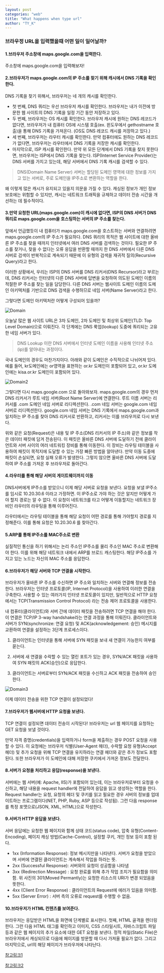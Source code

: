 ```yaml
---
layout: post
categories: "web"
title: "What happens when type url"
author: "TY_K"
---
```


### 브라우정 URL을 입력했을때 어떤 일이 일어날까?

#### 1.브라우저 주소창에 maps.google.com을 입력한다.

주소창에 maps.google.com을 입력해보자!

#### 2.브라우저가 maps.google.com의 IP 주소를 찾기 위해 캐시에서 DNS 기록을 확인한다.

DNS 기록을 찾기 위해서, 브라우저는 네 개의 캐시를 확인한다.

* 첫 번째, DNS 쿼리는 우선 브라우저 캐시를 확인한다. 브라우저는 내가 이전에 방문한 웹 사이트의 DNS 기록을 일정 기간 동안 저장하고 있다.
* 두 번째, 브라우저는 OS 캐시를 확인한다. 브라우저 캐시에 원하는 DNS 레코드가 없다면, 브라우저가 내 컴퓨터 OS에 시스템 호출(ex. 윈도우에서 gethostname 호출)을 통해 DNS 기록을 가져온다. (OS도 DNS 레코드 캐시를 저장하고 있다.)
* 세 번째, 브라우저는 라우터 캐시를 확인한다. 만약 컴퓨터에도 원하는 DNS 레코드가 없다면, 브라우저는 라우터에서 DNS 기록을 저장한 캐시를 확인한다.
* 마지막으로, ISP 캐시를 확인한다. 만약 위 모든 단계에서 DNS 기록을 찾지 못한다면, 브라우저는 ISP에서 DNS 기록을 찾는다. ISP(Internet Service Provider)는 DNS 서버를 가지고 있는데, 해당 서버에서 DNS 기록 캐시를 검색할 수 있다.

> DNS(Domain Name Server) 서버는 할당된 도메인 영역에 대한 정보를 가지고 있는 서버로, 주로 도메인을 IP주소로 변환하는 역할을 한다.

왜 이렇게 많은 캐시가 유지되고 있을지 의문을 가질 수 있다. 캐싱된 정보가 개인 정보 보호에는 위험할 수 있지만, 캐시는 네트워크 트래픽을 규제하고 데이터 전송 시간을 개선하는 데 필수적이다.

#### 3.만약 요청한 URL(maps.google.com)이 캐시에 없다면, ISP의 DNS 서버가 DNS 쿼리로 maps.google.com을 호스팅하는 서버의 IP 주소를 찾는다.

앞에서 언급했듯이 내 컴퓨터가 maps.google.com을 호스트하는 서버와 연결하려면 maps.google.com의 IP 주소가 필요하다. DNS 쿼리의 목적은 웹 사이트에 대한 올바른 IP 주소를 찾을 때까지 인터넷에서 여러 DNS 서버를 검색하는 것이다. 필요한 IP 주소를 찾거나, 찾을 수 없다는 오류 응답을 반환할 때까지 한 DNS 서버에서 다른 DNS 서버로 검색이 반복적으로 계속되기 때문에 이 유형의 검색을 재귀적 질의(Recursive Query)라고 한다.

이러한 상황에서, 우리는 ISP의 DNS 서버를 DNS 리커서(DNS Recursor)라고 부르는데, DNS 리커서는 인터넷의 다른 DNS 서버에 답변을 요청하여 의도된 도메인 이름의 적절한 IP 주소를 찾는 일을 담당한다. 다른 DNS 서버는 웹사이트 도메인 이름의 도메인 아키텍처를 기반으로 DNS 검색을 수행하므로 네임 서버(Name Server)라고 한다.

그렇다면 도메인 아키텍처란 어떻게 구성되어 있을까?

![Domain](https://webhostinggeeks.com/guides/dns/structure2.png)

오늘날 많은 웹 사이트 URL은 3차 도메인, 2차 도메인 및 최상위 도메인(TLD: Top Level Domain)으로 이뤄진다. 각 단계에는 DNS 룩업(lookup) 도중에 쿼리되는 고유한 네임 서버가 있다.

> DNS Lookup 이란 DNS 서버에서 인터넷 도메인 이름을 사용해 인터넷 주소 (ip)를 알아내는 과정이다.

국내 도메인의 경우도 마찬가지이다. 아래와 같이 도메인은 수직적으로 나뉘어져 있다. 예를 들어, kr도메인에는 or영역을 표현하는 or.kr 도메인이 포함되어 있고, or.kr 도메인에는 kisa.or.kr 도메인이 포함되어 있다.

![Domain2](https://한국인터넷정보센터.한국/images/domain/imgDomainSys02.gif)

그렇다면 다시 maps.google.com 으로 돌아와보자. maps.google.com의 경우 먼저 DNS 리커서가 루트 네임 서버(Root Name Server)에 연결한다. 루트 이름 서버는 리커서를 .com 도메인 네임 서버로 리디렉션한다. .com 네임 서버는 google.com 네임 서버로 리디렉션한다. google.com 네임 서버는 DNS 기록에서 maps.google.com과 일치하는 IP 주소를 찾아 DNS 리커서로 반환하고, 리커서는 이를 브라우저로 다시 보낸다.

위와 같은 요청(Request)은 내용 및 IP 주소(DNS 리커서의 IP 주소)와 같은 정보를 작은 데이터 패킷에 담겨 전송된다. 이 패킷은 올바른 DNS 서버에 도달하기 전에 클라이언트와 서버 사이의 여러 네트워킹 장비를 통해 이동한다. 이 장비는 라우팅 테이블을 사용하여 패킷이 목적지에 도달할 수 있는 가장 빠른 방법을 알아낸다. 만약 이동 도중에 패킷이 손실되면, 요청 실패 오류가 발생한다. 그렇지 않으면 올바른 DNS 서버에 도달하여 IP 주소를 가져온 후 브라우저로 돌아간다.


#### 4.라우터를 통해 해당 서버의 게이트웨이까지 이동

DNS서버에게 IP주소를 받았으니 이제 해당 서버로 요청을 보낸다. 요청을 보낼 IP주소를 임시로 10.20.30.6 이라고 가정하면. 이 IP주소로 가야 하는 것은 알지만 어떻게 가야 할지 경로는 알 수 없다. 이 요청이 네트워크를 타고 어떻게 이동할지는 네트워크 장비인 라우터의 라우팅을 통해 이루어진다.

라우터에서는 라우팅 테이블을 통해 해당 요청이 어떤 경로를 통해 가야할지 경로를 지정해준다. 이를 통해 요청은 10.20.30.6 를 찾아간다.

#### 5.ARP를 통해 IP주소를 MAC주소로 변환

실질적인 통신을 하기 위해서는 논리 주소인 IP주소를 물리 주소인 MAC 주소로 변환해야 한다. 이를 위해 해당 네트워크 내에서 ARP를 브로드 캐스팅한다. 해당 IP주소를 가지고 있는 노드는 자신의 MAC 주소를 응답한다.

#### 6.브라우저가 해당 서버와 TCP 연결을 시작한다.

브라우저가 올바른 IP 주소를 수신하면 IP 주소와 일치하는 서버와 연결해 정보를 전송한다. 브라우저는 인터넷 프로토콜(IP, Internet Protocol)을 사용하여 이러한 연결을 구축한다. 사용할 수 있는 여러가지 인터넷 프로토콜이 있지만, 일반적으로 HTTP 요청에서는 TCP(Transmission Control Protocol) 라는 전송 제어 프로토콜을 사용한다.

내 컴퓨터(클라이언트)와 서버 간에 데이터 패킷을 전송하려면 TCP 연결을 해야 한다. 이 연결은 TCP/IP 3-way handshake라는 연결 과정을 통해 이뤄진다. 클라이언트와 서버가 SYN(synchronize: 연결 요청) 및 ACK(acknowledgement: 승인) 메시지를 교환하여 연결을 설정하는 3단계 프로세스이다.

1. 클라이언트는 인터넷을 통해 서버에 SYN 패킷을 보내 새 연결이 가능한지 여부를 묻는다.

2. 서버에 새 연결을 수락할 수 있는 열린 포트가 있는 경우, SYN/ACK 패킷을 사용하여 SYN 패킷의 ACK(승인)으로 응답한다.

3. 클라이언트는 서버로부터 SYN/ACK 패킷을 수신하고 ACK 패킷을 전송하여 승인한다.

![Domain3](https://www.techopedia.com/images/uploads/ad900dc1-ad94-4c7b-a3f8-154ad27c35f1.png)

이제 데이터 전송을 위한 TCP 연결이 설정되었다!

#### 7.브라우저가 웹서버에 HTTP 요청을 보낸다.

TCP 연결이 설정되면 데이터 전송이 시작된다! 브라우저는 url 웹 페이지를 요청하는 GET 요청을 보낼 것이다.

만약 자격 증명(credentials)을 입력하거나 form을 제출하는 경우 POST 요청을 사용할 수 있다. 이 요청에는 브라우저 식별(User-Agent 헤더), 수락할 요청 유형(Accept 헤더) 및 추가 요청을 위해 TCP 연결을 유지하라는 연결 헤더와 같은 추가 정보도 포함된다. 또한 브라우저가 이 도메인에 대해 저장한 쿠키에서 가져온 정보도 전달한다.

#### 8.서버가 요청을 처리하고 응답(response)을 보낸다.

서버에는 웹 서버(예: Apache, IIS)가 포함되어 있는데, 이는 브라우저로부터 요청을 수신하고, 해당 내용을 request handler에 전달하여 응답을 읽고 생성하는 역할을 한다. Request handler는 요청, 요청의 헤더 및 쿠키를 읽고 필요한 경우 서버의 정보를 업데이트하는 프로그램이다(NET, PHP, Ruby, ASP 등으로 작성됨). 그런 다음 response를 특정 포맷으로(JSON, XML, HTML)으로 작성한다.

#### 9.서버가 HTTP 응답을 보낸다.

서버 응답에는 요청한 웹 페이지와 함께 상태 코드(status code), 압축 유형(Content-Encoding), 페이지 캐싱 방법(Cache-Control), 설정할 쿠키, 개인 정보 등이 포함 된다.

* 1xx (Information Response): 정보 메시지만을 나타낸다. 서버가 요청을 받았으며 서버에 연결된 클라이언트는 계속해서 작업을 하라는 뜻.
* 2xx (Successful Response): 서버와의 요청이 성공함을 나타냄
* 3xx (Redirection Message) : 요청 완료를 위해 추가 작업 조치가 필요함을 의미함. 위 사진의 301(Moved Permantly)는 요청한 리소스의 URI가 변경 되었음을 뜻한다.
* 4xx (Client Error Response) : 클라이언트의 Request에 에러가 있음을 의미함.
* 5xx (Server Error) : 서버 측의 오류로 request를 수행할 수 없음.

#### 10.브라우저가 HTML 컨텐츠를 보여준다.

브라우저는 응답받은 HTML을 화면에 단계별로 표시한다. 첫째, HTML 골격을 렌더링한다. 그런 다음 HTML 태그를 확인하고 이미지, CSS 스타일시트, 자바스크립트 파일 등과 같은 웹 페이지의 추가 요소에 대한 GET 요청을 보낸다. 정적 파일(Static File)은 브라우저에서 캐싱되므로 다음에 페이지를 방문할 때 다시 가져올 필요가 없다. 그리고 마지막으로, url의 해당 페이지가 브라우저에 나타난다.

[참고링크1][link1]

[link1]: https://velog.io/@khy226/%EB%B8%8C%EB%9D%BC%EC%9A%B0%EC%A0%80%EC%97%90-url%EC%9D%84-%EC%9E%85%EB%A0%A5%ED%95%98%EB%A9%B4-%EC%96%B4%EB%96%A4%EC%9D%BC%EC%9D%B4-%EB%B2%8C%EC%96%B4%EC%A7%88%EA%B9%8C "link1"

[참고링크2][link2]

[link2]: https://deveric.tistory.com/97 "link2"



